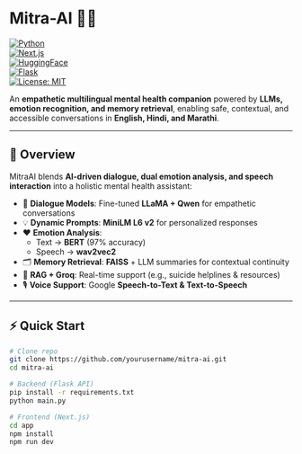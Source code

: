 # Mitra-AI 🤝🧠  

[![Python](https://img.shields.io/badge/Python-3.10+-blue.svg?logo=python)](https://www.python.org/)  
[![Next.js](https://img.shields.io/badge/Next.js-14-black?logo=nextdotjs)](https://nextjs.org/)  
[![HuggingFace](https://img.shields.io/badge/🤗-Transformers-yellow.svg)](https://huggingface.co/)  
[![Flask](https://img.shields.io/badge/Flask-Backend-lightgrey?logo=flask)](https://flask.palletsprojects.com/)  
[![License: MIT](https://img.shields.io/badge/License-MIT-green.svg)](./LICENSE)  

An **empathetic multilingual mental health companion** powered by **LLMs, emotion recognition, and memory retrieval**, enabling safe, contextual, and accessible conversations in **English, Hindi, and Marathi**.  

---

## 🚀 Overview  
MitraAI blends **AI-driven dialogue, dual emotion analysis, and speech interaction** into a holistic mental health assistant:  

- 🧩 **Dialogue Models**: Fine-tuned **LLaMA + Qwen** for empathetic conversations  
- 💡 **Dynamic Prompts**: **MiniLM L6 v2** for personalized responses  
- ❤️ **Emotion Analysis**:  
  - Text → **BERT** (97% accuracy)  
  - Speech → **wav2vec2**  
- 🗂 **Memory Retrieval**: **FAISS** + LLM summaries for contextual continuity  
- 🔗 **RAG + Groq**: Real-time support (e.g., suicide helplines & resources)  
- 🎙 **Voice Support**: Google **Speech-to-Text & Text-to-Speech**  

---

## ⚡ Quick Start  

```bash
# Clone repo
git clone https://github.com/yourusername/mitra-ai.git
cd mitra-ai

# Backend (Flask API)
pip install -r requirements.txt
python main.py

# Frontend (Next.js)
cd app
npm install
npm run dev
